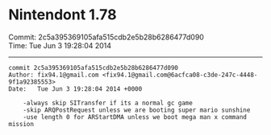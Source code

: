 # Nintendont 1.78
Commit: 2c5a395369105afa515cdb2e5b28b6286477d090  
Time: Tue Jun 3 19:28:04 2014   

-----

```
commit 2c5a395369105afa515cdb2e5b28b6286477d090
Author: fix94.1@gmail.com <fix94.1@gmail.com@6acfca08-c3de-247c-4448-9f1a92385553>
Date:   Tue Jun 3 19:28:04 2014 +0000

    -always skip SITransfer if its a normal gc game
    -skip ARQPostRequest unless we are booting super mario sunshine
    -use length 0 for ARStartDMA unless we boot mega man x command mission
```
